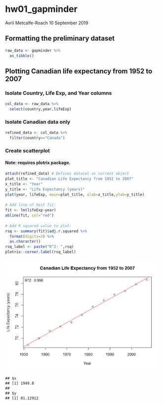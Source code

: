 hw01\_gapminder
================
Avril Metcalfe-Roach
10 September 2019

## Formatting the preliminary dataset

``` r
raw_data <- gapminder %>% 
  as_tibble()
```

## Plotting Canadian life expectancy from 1952 to 2007

### Isolate Country, Life Exp, and Year columns

``` r
col_data <- raw_data %>% 
  select(country,year,lifeExp)
```

### Isolate Canadian data only

``` r
refined_data <- col_data %>% 
  filter(country=="Canada")
```

### Create scatterplot

#### Note: requires plotrix package.

``` r
attach(refined_data) # Defines dataset as current object
plot_title <- "Canadian Life Expectancy from 1952 to 2007"
x_title <- "Year"
y_title <- "Life Expectancy (years)"
plot(year, lifeExp, main=plot_title, xlab=x_title,ylab=y_title)

# Add line of best fit:
fit <- lm(lifeExp~year)
abline(fit, col="red")

# Add R squared value to plot:
rsq <- summary(fit)$adj.r.squared %>% 
  format(digits=3) %>% 
  as.character()
rsq_label <- paste("R^2: ",rsq)
plotrix::corner.label(rsq_label)
```

![](hw01_gapminder_files/figure-gfm/Life_vs_Year-1.png)<!-- -->

    ## $x
    ## [1] 1949.8
    ## 
    ## $y
    ## [1] 81.12912
